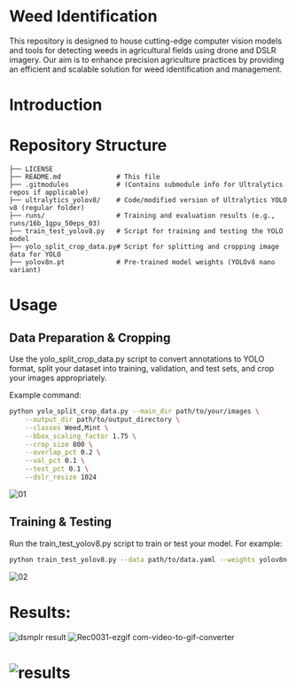 
# Weed Identification

This repository is designed to house cutting-edge computer vision models and tools for detecting weeds in agricultural fields using drone and DSLR imagery. Our aim is to enhance precision agriculture practices by providing an efficient and scalable solution for weed identification and management.

# Introduction


# Repository Structure
```plaintext
├── LICENSE
├── README.md              # This file
├── .gitmodules            # (Contains submodule info for Ultralytics repos if applicable)
├── ultralytics_yolov8/    # Code/modified version of Ultralytics YOLO v8 (regular folder)
├── runs/                  # Training and evaluation results (e.g., runs/16b_1gpu_50eps_03)
├── train_test_yolov8.py   # Script for training and testing the YOLO model
├── yolo_split_crop_data.py# Script for splitting and cropping image data for YOLO
├── yolov8n.pt             # Pre-trained model weights (YOLOv8 nano variant)
```
# Usage
## Data Preparation & Cropping
Use the yolo_split_crop_data.py script to convert annotations to YOLO format, split your dataset into training, validation, and test sets, and crop your images appropriately.

Example command:
```bash
python yolo_split_crop_data.py --main_dir path/to/your/images \
    --output_dir path/to/output_directory \
    --classes Weed,Mint \
    --bbox_scaling_factor 1.75 \
    --crop_size 800 \
    --overlap_pct 0.2 \
    --val_pct 0.1 \
    --test_pct 0.1 \
    --dslr_resize 1024
```
![01](https://github.com/user-attachments/assets/1d7e7771-1b4c-4725-acb6-3a7e8f73e768)


## Training & Testing
Run the train_test_yolov8.py script to train or test your model. For example:

```bash
python train_test_yolov8.py --data path/to/data.yaml --weights yolov8n.pt --epochs 50 --batch-size
```
![02](https://github.com/user-attachments/assets/7873f930-f9e8-447c-b072-5e3d242473e8)


# Results:

![dsmplr result](https://github.com/user-attachments/assets/fdda38a0-9905-4121-af6c-e4cdeefbdcca)
![Rec0031-ezgif com-video-to-gif-converter](https://github.com/user-attachments/assets/cb68a907-a5fc-4c81-b167-198ca31c9319)

![results](https://github.com/user-attachments/assets/ab3e1e0e-1ebe-4709-a6d4-cfc58aeebe66)
=======
